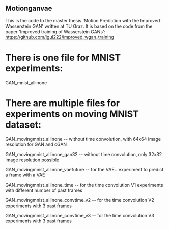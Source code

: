 ## Motionganvae

This is the code to the master thesis 'Motion Prediction with the Improved Wasserstein GAN' written at TU Graz. It is based on the code from the paper 'Improved training of Wasserstein GANs': https://github.com/igul222/improved_wgan_training

# There is one file for MNIST experiments:

GAN_mnist_allinone

# There are multiple files for experiments on moving MNIST dataset:

GAN_movingmnist_allinone  -- without time convolution, with 64x64 image resolution for GAN and cGAN

GAN_movingmnist_allinone_gan32  -- without time convolution, only 32x32 image resolution possible

GAN_movingmnist_allinone_vaefuture  -- for the VAE+ experiment to predict a frame with a VAE

GAN_movingmnist_allinone_time  -- for the time convolution V1 experiments with different number of past frames

GAN_movingmnist_allinone_convtime_v2  -- for the time convolution V2 experiments with 3 past frames

GAN_movingmnist_allinone_convtime_v3  -- for the time convolution V3 experiments with 3 past frames
